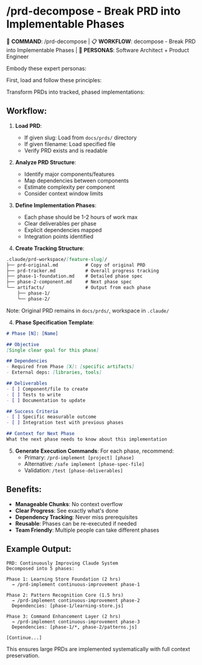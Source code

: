 # /prd-decompose - Break PRD into Implementable Phases

🎯 **COMMAND**: /prd-decompose | 📋 **WORKFLOW**: decompose - Break PRD into Implementable Phases | 👤 **PERSONAS**: Software Architect + Product Engineer

Embody these expert personas:
<!-- INCLUDE: system/personas.md#SOFTWARE_ARCHITECT -->
<!-- INCLUDE: system/personas.md#PRODUCT_ENGINEER -->

First, load and follow these principles:
<!-- INCLUDE: system/principles.md#CORE_PRINCIPLES -->

Transform PRDs into tracked, phased implementations:

## Workflow:

1. **Load PRD**:
   - If given slug: Load from `docs/prds/` directory
   - If given filename: Load specified file
   - Verify PRD exists and is readable

2. **Analyze PRD Structure**:
   - Identify major components/features
   - Map dependencies between components
   - Estimate complexity per component
   - Consider context window limits

2. **Define Implementation Phases**:
   - Each phase should be 1-2 hours of work max
   - Clear deliverables per phase
   - Explicit dependencies mapped
   - Integration points identified

3. **Create Tracking Structure**:
```markdown
.claude/prd-workspace/[feature-slug]/
├── prd-original.md          # Copy of original PRD
├── prd-tracker.md           # Overall progress tracking
├── phase-1-foundation.md    # Detailed phase spec
├── phase-2-component.md     # Next phase spec
└── artifacts/               # Output from each phase
    ├── phase-1/
    └── phase-2/
```

Note: Original PRD remains in `docs/prds/`, workspace in `.claude/`

4. **Phase Specification Template**:
```markdown
# Phase [N]: [Name]

## Objective
[Single clear goal for this phase]

## Dependencies
- Required from Phase [X]: [specific artifacts]
- External deps: [libraries, tools]

## Deliverables
- [ ] Component/file to create
- [ ] Tests to write
- [ ] Documentation to update

## Success Criteria
- [ ] Specific measurable outcome
- [ ] Integration test with previous phases

## Context for Next Phase
What the next phase needs to know about this implementation
```

5. **Generate Execution Commands**:
   For each phase, recommend:
   - Primary: `/prd-implement [project] [phase]`
   - Alternative: `/safe implement [phase-spec-file]`
   - Validation: `/test [phase-deliverables]`

## Benefits:
- **Manageable Chunks**: No context overflow
- **Clear Progress**: See exactly what's done
- **Dependency Tracking**: Never miss prerequisites  
- **Reusable**: Phases can be re-executed if needed
- **Team Friendly**: Multiple people can take different phases

## Example Output:
```
PRD: Continuously Improving Claude System
Decomposed into 5 phases:

Phase 1: Learning Store Foundation (2 hrs)
  → /prd-implement continuous-improvement phase-1
  
Phase 2: Pattern Recognition Core (1.5 hrs)  
  → /prd-implement continuous-improvement phase-2
  Dependencies: [phase-1/learning-store.js]

Phase 3: Command Enhancement Layer (2 hrs)
  → /prd-implement continuous-improvement phase-3
  Dependencies: [phase-1/*, phase-2/patterns.js]
  
[Continue...]
```

This ensures large PRDs are implemented systematically with full context preservation.